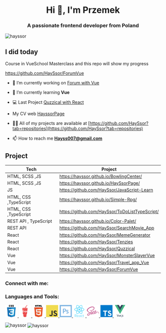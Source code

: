 
<h1 align="center">Hi 👋, I'm Przemek</h1>
<h3 align="center">A passionate frontend developer from Poland</h3>

<p align="left"> <img src="https://komarev.com/ghpvc/?username=hayssor&label=Profile%20views&color=0e75b6&style=flat" alt="hayssor" /> </p>

## I did today

Course in VueSchool Masterclass and this repo will show my progress 

https://github.com/HaySsor/ForumVue


- 🔭 I’m currently working on [Forum with Vue](https://github.com/HaySsor/ForumVue)

- 🌱 I’m currently learning **Vue**

- 💻 Last Project [Quzzical with React](https://github.com/HaySsor/QuzzicalReact)

- My CV web [HayssorPage](https://github.com/HaySsor/HaySsorPage)

- 👨‍💻 All of my projects are available at [https://github.com/HaySsor?tab=repositories](https://github.com/HaySsor?tab=repositories)

- 📫 How to reach me **Hayss007@gmail.com**

## Project
| Tech | Project |
| ----- | ------ |
| HTML, SCSS ,JS | https://hayssor.github.io/BowlingCenter/ |
| HTML, SCSS ,JS | https://hayssor.github.io/HaySsorPage/|
| JS |  https://github.com/HaySsor/JavaScript-Learn|
| HTML, CSS ,TypeScript |  https://hayssor.github.io/Simple-Rpg/|
| HTML, CSS ,TypeScript |  https://github.com/HaySsor/ToDoListTypeScript/|
| REST API , TypeScript | https://hayssor.github.io/Color-Palet/ |
| REST API | https://github.com/HaySsor/SearchMovie_App |
| React | https://github.com/HaySsor/MemeGenerator|
| React | https://github.com/HaySsor/Tenzies|
| React | https://github.com/HaySsor/Quzzical|
| Vue | https://github.com/HaySsor/MonsterSlayerVue|
| Vue | https://github.com/HaySsor/Travel_app_Vue|
| Vue | https://github.com/HaySsor/ForumVue|


<h3 align="left">Connect with me:</h3>
<p align="left">
</p>
<h3 align="left">Languages and Tools:</h3>
<p align="left"> <a href="https://www.w3schools.com/css/" target="_blank" rel="noreferrer"> <img src="https://raw.githubusercontent.com/devicons/devicon/master/icons/css3/css3-original-wordmark.svg" alt="css3" width="40" height="40"/> </a> <a href="https://gulpjs.com" target="_blank" rel="noreferrer"> <img src="https://raw.githubusercontent.com/devicons/devicon/master/icons/gulp/gulp-plain.svg" alt="gulp" width="40" height="40"/> </a> <a href="https://www.w3.org/html/" target="_blank" rel="noreferrer"> <img src="https://raw.githubusercontent.com/devicons/devicon/master/icons/html5/html5-original-wordmark.svg" alt="html5" width="40" height="40"/> </a> <a href="https://developer.mozilla.org/en-US/docs/Web/JavaScript" target="_blank" rel="noreferrer"> <img src="https://raw.githubusercontent.com/devicons/devicon/master/icons/javascript/javascript-original.svg" alt="javascript" width="40" height="40"/> </a> <a href="https://www.photoshop.com/en" target="_blank" rel="noreferrer"> <img src="https://raw.githubusercontent.com/devicons/devicon/master/icons/photoshop/photoshop-line.svg" alt="photoshop" width="40" height="40"/> </a> <a href="https://reactjs.org/" target="_blank" rel="noreferrer"> <img src="https://raw.githubusercontent.com/devicons/devicon/master/icons/react/react-original-wordmark.svg" alt="react" width="40" height="40"/> </a> <a href="https://sass-lang.com" target="_blank" rel="noreferrer"> <img src="https://raw.githubusercontent.com/devicons/devicon/master/icons/sass/sass-original.svg" alt="sass" width="40" height="40"/> </a> <a href="https://www.typescriptlang.org/" target="_blank" rel="noreferrer"> <img src="https://raw.githubusercontent.com/devicons/devicon/master/icons/typescript/typescript-original.svg" alt="typescript" width="40" height="40"/> </a> <a href="https://vuejs.org/" target="_blank" rel="noreferrer"> <img src="https://raw.githubusercontent.com/devicons/devicon/master/icons/vuejs/vuejs-original-wordmark.svg" alt="vuejs" width="40" height="40"/> </a> </p>

<p><img align="left" src="https://github-readme-stats.vercel.app/api/top-langs?username=hayssor&show_icons=true&locale=en&layout=compact" alt="hayssor" /></p>

<p>&nbsp;<img align="center" src="https://github-readme-stats.vercel.app/api?username=hayssor&show_icons=true&locale=en" alt="hayssor" /></p>
